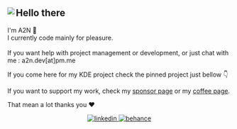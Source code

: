 <div>
<div>
<img style="max-width: 100%;z-index: 99;position: relative;" align="left" src="https://github.com/bouteillerAlan/bouteillerAlan/blob/master/grevious.png" />
</div>
<div>
<h2>Hello there</h2>

I'm A2N 👋<br/>
I currently code mainly for pleasure. <br/><br/>
If you want help with project management or development, or just chat with me : a2n.dev[at]pm.me

If you come here for my KDE project check the pinned project just bellow 👇
  
If you want to support my work, check my [sponsor page](https://github.com/sponsors/bouteillerAlan) or my [coffee page](https://buymeacoffee.com/a2n.dev).

That mean a lot thanks you ❤️

</div>
<div>
</div></div>

<p align="center">
  <a href="https://www.linkedin.com/in/alan-bouteiller/">
    <img src="https://github.com/bouteillerAlan/bouteillerAlan/blob/master/linkedin.png" alt="linkedin" title="linkedin">
  </a>
  <a href="https://www.behance.net/alanbouteiller">
    <img src="https://github.com/bouteillerAlan/bouteillerAlan/blob/master/behance.png" alt="behance" title="behance">
  </a>
</p>
